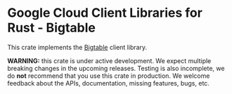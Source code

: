 # Google Cloud Client Libraries for Rust - Bigtable

This crate implements the [Bigtable] client library.

**WARNING:** this crate is under active development. We expect multiple breaking
changes in the upcoming releases. Testing is also incomplete, we do **not**
recommend that you use this crate in production. We welcome feedback about the
APIs, documentation, missing features, bugs, etc.

[bigtable]: https://cloud.google.com/bigtable
